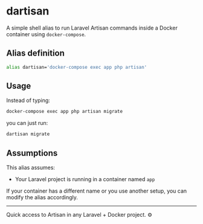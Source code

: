 # dartisan

A simple shell alias to run Laravel Artisan commands inside a Docker container using `docker-compose`.

## Alias definition

```bash
alias dartisan='docker-compose exec app php artisan'
```

## Usage

Instead of typing:

```bash
docker-compose exec app php artisan migrate
```

you can just run:

```bash
dartisan migrate
```

## Assumptions

This alias assumes:

* Your Laravel project is running in a container named `app`

If your container has a different name or you use another setup, you can modify the alias accordingly.

---

Quick access to Artisan in any Laravel + Docker project. ⚙️
